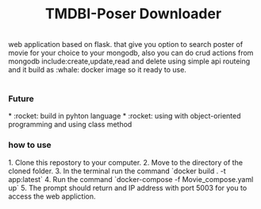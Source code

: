 <div align="center">  
<h1> TMDBI-Poser Downloader
</div>
  
<br>

<div>
 web application based on flask.
 that give you option to search poster of movie
 for your choice to your mongodb,
 also you can do crud actions from mongodb include:create,update,read and delete using simple api routeing
 and it build as :whale: docker image so it ready to use.
<div>
  <br>
  
<h3>Future</h3> 
  *  :rocket: build in pyhton language
  *  :rocket: using with object-oriented programming and using class method
  
 <h3> how to use </h3>
1. Clone this repostory to your computer.
2. Move to the directory of the cloned folder.
3. In the terminal run the command `docker build . -t app:latest`
4. Run the command `docker-compose -f Movie_compose.yaml up`
5. The prompt should return and IP address with port 5003 for you to access the web appliction.
